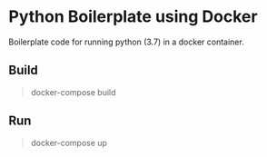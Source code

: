 # Python Boilerplate using Docker

Boilerplate code for running python (3.7) in a docker container.

## Build

> docker-compose build

## Run

> docker-compose up